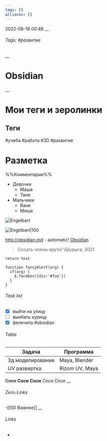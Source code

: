```yaml
---
tags: []
alliaces: []
---
```

2022-08-18
00:48
__
###### Tags: #развитие 
__
# Obsidian
__
# Мои теги и зеролинки

## Теги
#учеба
#работа
#3D 
#развитие

# Разметка

%%Комментарии%%
- Девочки
	- Маша
	- Таня
- Мальчики
	- Ваня
	- Миша

![Engelbart](https://history-computer.com/ModernComputer/Basis/images/Engelbart.jpg)

![Engelbart|100](https://history-computer.com/ModernComputer/Basis/images/Engelbart.jpg)

http://obsidian.md - automatic! 
[Obsidian](http://obsidian.md)

> Сосать члены круто!
\Шурыга, 2021

`return test`

```
function fancyAlert(arg) {
  if(arg) {
    $.facebox({div:'#foo'})
  }
}
```

###### Task list
- [x] выйти на улицу
- [ ] выебать курицу
- [x] феличита #obsidian 

###### Table
Задача | Программа
-|-
3д моделирование | Maya, Blender
UV развертка | Rizom UV, Maya

~~Соси~~
**Соси**
__Соси__
*Соси*
_Соси_
__
###### Zero-Links
-[[00 Важное]]
__
###### Links
-